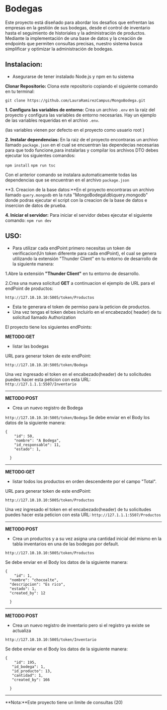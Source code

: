 # Bodegas

Este proyecto está diseñado para abordar los desafíos que enfrentan las empresas en la gestión de sus bodegas, desde el control de inventario hasta el seguimiento de historiales y la administración de productos. Mediante la implementación de una  base de datos y la creación de endpoints que permiten consultas precisas, nuestro sistema busca simplificar y optimizar la administración de bodegas.


## __Instalacion:__

* Asegurarse de tener instalado Node.js y npm en tu sistema

**Clonar Repositorio:** Clona este repositorio copiando el siguiente comando en tu terminal:

``git clone https://github.com/LauraRamirezCampus/MongoBodega.git``

**1. Configura las variables de entorno:** Crea un archivo `.env` en la raíz del proyecto y configura las variables de entorno necesarias. Hay un ejemplo de las variables requeridas en el archivo `.env`.

(las variables vienen por defecto en el proyecto como usuario root )

**2. Instalar dependencias:** En la raiz de el proyecto encontraras un archivo llamado  ``package.json`` en el cual se encuentran las dependecias necesarias para que todo funcione,para instalarlas y compilar los archivos DTO debes ejecutar los siguientes comandos:

``npm install``
``npm run tsc ``

Con el anterior comando se instalara automaticamente todas las dependencias que se encuentran en el archivo ``package.json``

**3. Creacion de la base datos:**En el proyecto encontraras un archivo llamado ``query.mongodb`` en la ruta "MongoBodega\db\query.mongodb" donde podras ejecutar el script con la creacion de la base de datos e insercion de datos de prueba.

**4. Iniciar el servidor:** Para iniciar el servidor debes ejecutar el siguiente comando:
``npm run dev``

## __USO:__

* Para utilizar cada endPoint primero necesitas un token de verificacion(Un token diferente para cada endPoint), el cual se genera utilizando la extensión "Thunder Client" en tu entorno de desarrollo de la siguiente manera:

1.Abre la extensión **"Thunder Client"** en tu entorno de desarrollo.

2.Crea una nueva solicitud **GET** a continuacion el ejemplo de URL para el  endPoint de productos:

``http://127.10.10.10:5005/token/Productos``

* Esta te generara el token de permiso para la peticion de productos.
* Una vez tengas el token debes incluirlo en el encabezado( header) de tu solicitud llamado Authorization

El proyecto tiene los siguientes endPoints:

**METODO:GET**

* listar las bodegas

URL para generar token de este endPoint:

``http://127.10.10.10:5005/token/Bodega``

Una vez ingresado el token en el encabezado(header) de tu solicitudes puedes hacer esta peticion con esta URL:
``http://127.1.1.1:5507/Inventario``

<hr>

**METODO:POST**

* Crea un nuevo registro de Bodega

``http://127.10.10.10:5005/token/Bodega``
Se debe enviar en el Body los datos de la siguiente manera:

```
{
    "id": 50,
    "nombre": "A Bodega",
    "id_responsable": 11,
    "estado": 1,
    
  }
```

<hr>

**METODO:GET**

* listar todos los productos en orden
descendente por el campo "Total".

URL para generar token de este endPoint:

``http://127.10.10.10:5005/token/Productos``

Una vez ingresado el token en el encabezado(header) de tu solicitudes puedes hacer esta peticion con esta URL:
``http://127.1.1.1:5507/Productos``

<hr>

**METODO:POST**

* Crea un productos y a su vez asigna
una cantidad inicial del mismo en la tabla inventarios en una de las bodegas
por default.

``http://127.10.10.10:5005/token/Productos``

Se debe enviar en el Body los datos de la siguiente manera:

```
{
    "id": 1,
  "nombre": "chocoalte",
  "descripcion": "Es rico",
  "estado": 1,
  "created_by": 12
    
  }
```

<hr>

**METODO:POST**

* Crea un nuevo registro de inventario pero si el registro ya existe se actualiza

``http://127.10.10.10:5005/token/Inventario``

Se debe enviar en el Body los datos de la siguiente manera:

```
{
    "id": 195,
   "id_bodega": 1,
   "id_producto": 13,
   "cantidad": 1,
   "created_by": 166
    
  }
```

<hr>


**Nota:**Este proyecto tiene un limite de consultas (20)



